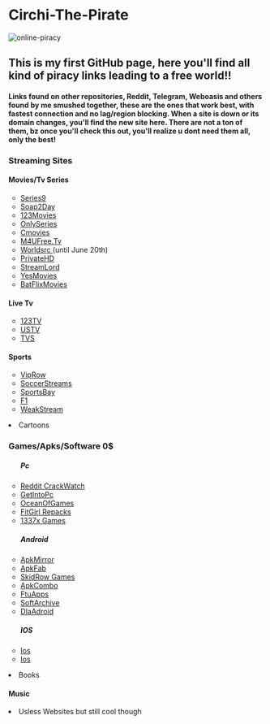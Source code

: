 # <h1>Circhi-The-Pirate</h1>

![online-piracy](https://user-images.githubusercontent.com/102611155/162018014-92de099d-7422-4331-9b8b-94339393fd5f.jpg)

<h2> This is my first GitHub page, here you'll find 
all kind of piracy links leading to a free world!!</h2> 
<h4> Links found on other repositories, Reddit, Telegram, Weboasis and others found by me smushed together, these are the ones that work best, with fastest connection and no lag/region blocking.
When a site is down or its domain changes, you'll find the new site here.
There are not a ton of them, bz once you'll check this out, you'll realize u dont need them all, only the best!</h4>

<h3> Streaming Sites </h3>

  
<h4>Movies/Tv Series</h4>
<ul style="list-style-type:circle">
<li> <a href="https://series9.me/" target="_blank"> Series9 </a> </li>
<li> <a href="https://soap2day.ac/" target-"_blank"> Soap2Day </a> </li>
<li> <a href="https://ww1.123moviesfree.net/" target-"_blank"> 123Movies </a> </li>
<li> <a href="https://cinefunhd.com/" target-"_blank"> OnlySeries </a> </li>
<li> <a href="https://cmovies.online/" target-"_blank"> Cmovies </a> </li>
<li> <a href="https://ww1.m4ufree.tv/" target-"_blank"> M4UFree.Tv </a> </li>
<li> <a href="https://www.worldsrc.net/" target-"_blank"> Worldsrc  </a> (until June 20th)</li>
<li> <a href="https://www.privatehd.xyz//" target-"_blank"> PrivateHD  </a> </li>
<li> <a href="http://www.streamlord.com/" target-"_blank"> StreamLord </a></li>
<li> <a href="https://yesmovies.pe/yes.html" target-"_blank"> YesMovies </a></li>
<li> <a href="https://batflixmovies.club/" target-"_blank"> BatFlixMovies </a></li>
   
  </ul>

<h4>Live Tv</h4>
  <ul style="list-style-type:circle">
  
  
<li> <a href="http://live94today.com/top-streams/" target-"_blank"> 123TV </a> </li>
<li> <a href="https://ustv247.tv/" target-"_blank"> USTV </a> </li> 
<li> <a href="https://time4tv.stream/" target-"_blank"> TVS </a> </li> 
  </ul>
  
  
<h4>Sports </h4>
  <ul style="list-style-type:circle">

<li> <a href="https://en.viprow.me/" target-"_blank"> VipRow </a> </li>
<li> <a href="https://main.soccerstreams-100.tv/" target-"_blank"> SoccerStreams </a> </li>
<li> <a href="https://www.sportsbay.sx/" target-"_blank"> SportsBay </a> </li>
<li> <a href="https://live.f1stream.me/" target-"_blank"> F1 </a> </li>
<li> <a href="http://weakstreams.com/" target-"_blank"> WeakStream </a> </li>
 

</ul>

<li>Cartoons</li>

</ul>  
<h3>Games/Apks/Software 0$</h3>

  <ul style="list-style-type:circle">
  <h5> Pc </h5>
  <li> <a href="https://www.reddit.com/r/CrackWatch/" target-"_blank"> Reddit CrackWatch </a> </li>
  <li> <a href="https://getintopc.com/" target-"_blank"> GetIntoPc </a> </li>
  <li> <a href="https://oceansofgamess.com/" target-"_blank"> OceanOfGames </a> </li>
  <li> <a href="https://fitgirl-repacks.site/" target-"_blank"> FitGirl Repacks </a> </li>
  <li> <a href="https://www.1377x.to/popular-games" target-"_blank"> 1337x Games </a> </li>
  <h5>Android</h5>
  <li> <a href="https://www.apkmirror.com/" target-"_blank"> ApkMirror </a> </li>
  <li> <a href="https://apkfab.com/" target-"_blank"> ApkFab </a> </li>
  <li> <a href="https://skidrowrepacks.com/" target-"_blank"> SkidRow Games </a> </li>
  <li> <a href="https://apkcombo.com/"> ApkCombo </a> </li>
  <li> <a href="https://ftuapps.dev/?1" target-"_blank"> FtuApps </a> </li>
  <li> <a href="https://sanet.st/" target-"_blank"> SoftArchive </a> </li>
  <li> <a href="https://dlandroid.com/" target-"_blank"> DlaAdroid </a> </li>
  <h5>IOS</h5>
  <li> <a href="https://julio.hackyouriphone.org/" target-"_blank"> Ios </a> </li>
  <li> <a href="https://cydiageek.yourepo.com/" target-"_blank"> Ios </a> </li>
</ul>
<li>Books </li>
<h4>Music </h4>

<li>Usless Websites but still cool though </li>



